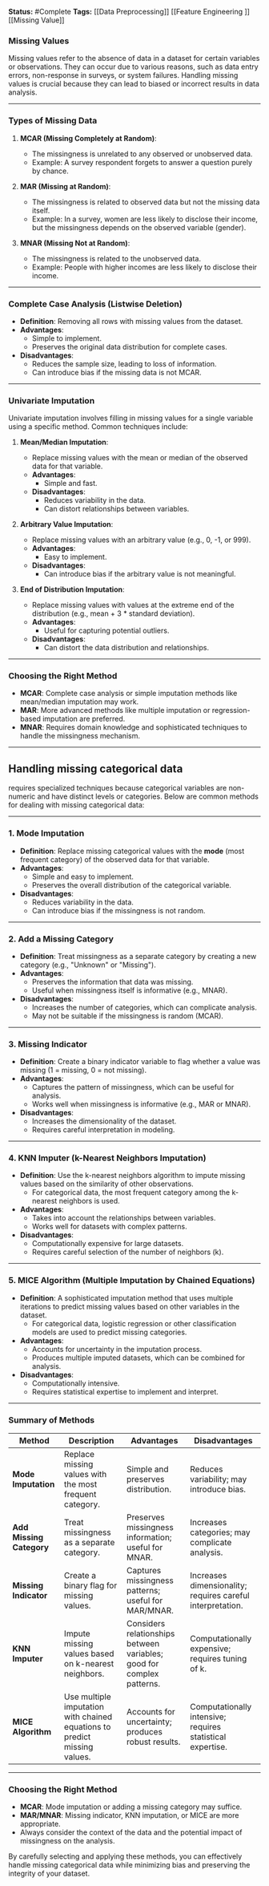 **Status:**  #Complete 
**Tags:**   [[Data Preprocessing]]  [[Feature Engineering ]] [[Missing Value]]
### Missing Values

Missing values refer to the absence of data in a dataset for certain variables or observations. They can occur due to various reasons, such as data entry errors, non-response in surveys, or system failures. Handling missing values is crucial because they can lead to biased or incorrect results in data analysis.

---

### Types of Missing Data

1. **MCAR (Missing Completely at Random)**:
   - The missingness is unrelated to any observed or unobserved data.
   - Example: A survey respondent forgets to answer a question purely by chance.

2. **MAR (Missing at Random)**:
   - The missingness is related to observed data but not the missing data itself.
   - Example: In a survey, women are less likely to disclose their income, but the missingness depends on the observed variable (gender).

3. **MNAR (Missing Not at Random)**:
   - The missingness is related to the unobserved data.
   - Example: People with higher incomes are less likely to disclose their income.

---

### Complete Case Analysis (Listwise Deletion)

- **Definition**: Removing all rows with missing values from the dataset.
- **Advantages**:
  - Simple to implement.
  - Preserves the original data distribution for complete cases.
- **Disadvantages**:
  - Reduces the sample size, leading to loss of information.
  - Can introduce bias if the missing data is not MCAR.

---

### Univariate Imputation

Univariate imputation involves filling in missing values for a single variable using a specific method. Common techniques include:

1. **Mean/Median Imputation**:
   - Replace missing values with the mean or median of the observed data for that variable.
   - **Advantages**:
     - Simple and fast.
   - **Disadvantages**:
     - Reduces variability in the data.
     - Can distort relationships between variables.

2. **Arbitrary Value Imputation**:
   - Replace missing values with an arbitrary value (e.g., 0, -1, or 999).
   - **Advantages**:
     - Easy to implement.
   - **Disadvantages**:
     - Can introduce bias if the arbitrary value is not meaningful.

3. **End of Distribution Imputation**:
   - Replace missing values with values at the extreme end of the distribution (e.g., mean + 3 * standard deviation).
   - **Advantages**:
     - Useful for capturing potential outliers.
   - **Disadvantages**:
     - Can distort the data distribution and relationships.

---

### Choosing the Right Method

- **MCAR**: Complete case analysis or simple imputation methods like mean/median imputation may work.
- **MAR**: More advanced methods like multiple imputation or regression-based imputation are preferred.
- **MNAR**: Requires domain knowledge and sophisticated techniques to handle the missingness mechanism.

---
## Handling missing categorical data
requires specialized techniques because categorical variables are non-numeric and have distinct levels or categories. Below are common methods for dealing with missing categorical data:

---
### 1. **Mode Imputation**
   - **Definition**: Replace missing categorical values with the **mode** (most frequent category) of the observed data for that variable.
   - **Advantages**:
     - Simple and easy to implement.
     - Preserves the overall distribution of the categorical variable.
   - **Disadvantages**:
     - Reduces variability in the data.
     - Can introduce bias if the missingness is not random.

---

### 2. **Add a Missing Category**
   - **Definition**: Treat missingness as a separate category by creating a new category (e.g., "Unknown" or "Missing").
   - **Advantages**:
     - Preserves the information that data was missing.
     - Useful when missingness itself is informative (e.g., MNAR).
   - **Disadvantages**:
     - Increases the number of categories, which can complicate analysis.
     - May not be suitable if the missingness is random (MCAR).

---

### 3. **Missing Indicator**
   - **Definition**: Create a binary indicator variable to flag whether a value was missing (1 = missing, 0 = not missing).
   - **Advantages**:
     - Captures the pattern of missingness, which can be useful for analysis.
     - Works well when missingness is informative (e.g., MAR or MNAR).
   - **Disadvantages**:
     - Increases the dimensionality of the dataset.
     - Requires careful interpretation in modeling.

---

### 4. **KNN Imputer (k-Nearest Neighbors Imputation)**
   - **Definition**: Use the k-nearest neighbors algorithm to impute missing values based on the similarity of other observations.
     - For categorical data, the most frequent category among the k-nearest neighbors is used.
   - **Advantages**:
     - Takes into account the relationships between variables.
     - Works well for datasets with complex patterns.
   - **Disadvantages**:
     - Computationally expensive for large datasets.
     - Requires careful selection of the number of neighbors (k).

---

### 5. **MICE Algorithm (Multiple Imputation by Chained Equations)**
   - **Definition**: A sophisticated imputation method that uses multiple iterations to predict missing values based on other variables in the dataset.
     - For categorical data, logistic regression or other classification models are used to predict missing categories.
   - **Advantages**:
     - Accounts for uncertainty in the imputation process.
     - Produces multiple imputed datasets, which can be combined for analysis.
   - **Disadvantages**:
     - Computationally intensive.
     - Requires statistical expertise to implement and interpret.

---

### Summary of Methods

| **Method**               | **Description**                                                                 | **Advantages**                                                                 | **Disadvantages**                                                                 |
|--------------------------|---------------------------------------------------------------------------------|-------------------------------------------------------------------------------|-----------------------------------------------------------------------------------|
| **Mode Imputation**       | Replace missing values with the most frequent category.                         | Simple and preserves distribution.                                            | Reduces variability; may introduce bias.                                          |
| **Add Missing Category**  | Treat missingness as a separate category.                                       | Preserves missingness information; useful for MNAR.                           | Increases categories; may complicate analysis.                                    |
| **Missing Indicator**     | Create a binary flag for missing values.                                        | Captures missingness patterns; useful for MAR/MNAR.                           | Increases dimensionality; requires careful interpretation.                       |
| **KNN Imputer**           | Impute missing values based on k-nearest neighbors.                             | Considers relationships between variables; good for complex patterns.         | Computationally expensive; requires tuning of k.                                 |
| **MICE Algorithm**        | Use multiple imputation with chained equations to predict missing values.       | Accounts for uncertainty; produces robust results.                            | Computationally intensive; requires statistical expertise.                        |

---

### Choosing the Right Method
- **MCAR**: Mode imputation or adding a missing category may suffice.
- **MAR/MNAR**: Missing indicator, KNN imputation, or MICE are more appropriate.
- Always consider the context of the data and the potential impact of missingness on the analysis.

By carefully selecting and applying these methods, you can effectively handle missing categorical data while minimizing bias and preserving the integrity of your dataset.